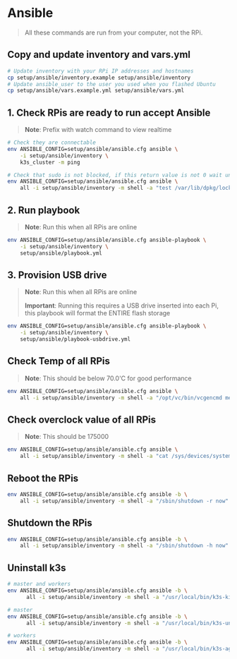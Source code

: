 # Ansible

> All these commands are run from your computer, not the RPi.

## Copy and update inventory and vars.yml

```bash
# Update inventory with your RPi IP addresses and hostnames
cp setup/ansible/inventory.example setup/ansible/inventory
# Update ansible_user to the user you used when you flashed Ubuntu
cp setup/ansible/vars.example.yml setup/ansible/vars.yml
```

## 1. Check RPis are ready to run accept Ansible

> **Note**: Prefix with watch command to view realtime

```bash
# Check they are connectable
env ANSIBLE_CONFIG=setup/ansible/ansible.cfg ansible \
    -i setup/ansible/inventory \
    k3s_cluster -m ping

# Check that sudo is not blocked, if this return value is not 0 wait until it is
env ANSIBLE_CONFIG=setup/ansible/ansible.cfg ansible \
    all -i setup/ansible/inventory -m shell -a "test /var/lib/dpkg/lock-frontend && echo \$?"
```

## 2. Run playbook

> **Note**: Run this when all RPis are online

```bash
env ANSIBLE_CONFIG=setup/ansible/ansible.cfg ansible-playbook \
    -i setup/ansible/inventory \
    setup/ansible/playbook.yml
```

## 3. Provision USB drive

> **Note**: Run this when all RPis are online
>
> **Important**: Running this requires a USB drive inserted into each Pi, this playbook will format the ENTIRE flash storage

```bash
env ANSIBLE_CONFIG=setup/ansible/ansible.cfg ansible-playbook \
    -i setup/ansible/inventory \
    setup/ansible/playbook-usbdrive.yml
```

## Check Temp of all RPis

> **Note**: This should be below 70.0'C for good performance

```bash
env ANSIBLE_CONFIG=setup/ansible/ansible.cfg ansible \
    all -i setup/ansible/inventory -m shell -a "/opt/vc/bin/vcgencmd measure_temp"
```

## Check overclock value of all RPis

> **Note**: This should be 175000

```bash
env ANSIBLE_CONFIG=setup/ansible/ansible.cfg ansible \
    all -i setup/ansible/inventory -m shell -a "cat /sys/devices/system/cpu/cpu0/cpufreq/cpuinfo_max_freq"
```

## Reboot the RPis

```bash
env ANSIBLE_CONFIG=setup/ansible/ansible.cfg ansible -b \
    all -i setup/ansible/inventory -m shell -a "/sbin/shutdown -r now"
```

## Shutdown the RPis

```bash
env ANSIBLE_CONFIG=setup/ansible/ansible.cfg ansible -b \
    all -i setup/ansible/inventory -m shell -a "/sbin/shutdown -h now"
```

## Uninstall k3s

```bash
# master and workers
env ANSIBLE_CONFIG=setup/ansible/ansible.cfg ansible -b \
      all -i setup/ansible/inventory -m shell -a "/usr/local/bin/k3s-killall.sh"

# master
env ANSIBLE_CONFIG=setup/ansible/ansible.cfg ansible -b \
      all -i setup/ansible/inventory -m shell -a "/usr/local/bin/k3s-uninstall.sh"

# workers
env ANSIBLE_CONFIG=setup/ansible/ansible.cfg ansible -b \
      all -i setup/ansible/inventory -m shell -a "/usr/local/bin/k3s-agent-uninstall.sh"
```
